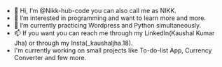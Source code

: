 - 👋 Hi, I’m @Nikk-hub-code you can also call me as NIKK.
- 👀 I’m interested in programming and want to learn more and more.
- 🌱 I’m currently practicing Wordpress and Python simultaneously.
- 📫 If you want you can reach me through my LinkedIn(Kaushal Kumar Jha) or through my Insta(_kaushaljha.18).
- I'm currently working on small projects like To-do-list App, Currency Converter and few more.


<!---
Nikk-hub-code/Nikk-hub-code is a ✨ special ✨ repository because its `README.md` (this file) appears on your GitHub profile.
You can click the Preview link to take a look at your changes.
--->
